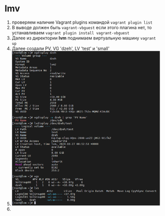 # lmv
1. проверяем наличие Vagrant plugins командой ``` vagrant plugin list ```
2. В выводе должен быть ``` vagrant-vbguest ``` если этого плагина нет, то устанавливаем ``` vagrant plugin install vagrant-vbguest ```
3. Далее из директории **lvm** поднимаем виртуальную машину ``` vagrant up ```
4.  Далее создали PV, VG 'dzeh', LV 'test' и 'small'
5.  ![alt text](./Pictures/11vgs-lvs.png)
6.  
